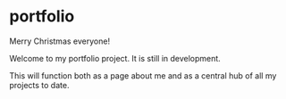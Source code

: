 # portfolio

Merry Christmas everyone!

Welcome to my portfolio project.  It is still in development.

This will function both as a page about me and as a central hub of all my projects to date.
